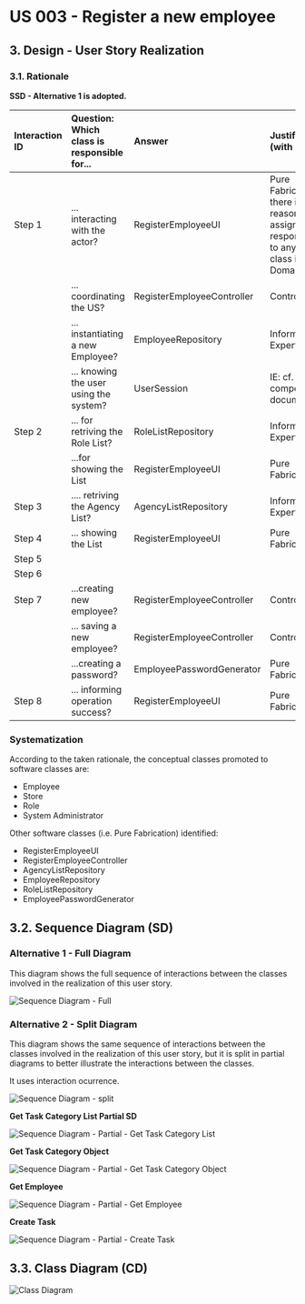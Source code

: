# US 003 - Register a new employee

## 3. Design - User Story Realization 

### 3.1. Rationale

**SSD - Alternative 1 is adopted.**

| Interaction ID | Question: Which class is responsible for... | Answer                     | Justification (with patterns)                                                                                 |
|:---------------|:--------------------------------------------|:---------------------------|:--------------------------------------------------------------------------------------------------------------|
| Step 1  		     | 	... interacting with the actor?            | RegisterEmployeeUI         | Pure Fabrication: there is no reason to assign this responsibility to any existing class in the Domain Model. |
| 			  		        | 	... coordinating the US?                   | RegisterEmployeeController | Controller                                                                                                    |
| 			  		        | 	... instantiating a new Employee?          | EmployeeRepository         | Information Expert                                                                                            |
| 			  		        | ... knowing the user using the system?      | UserSession                | IE: cf. A&A component documentation.                                                                          |
| Step 2  		     | 		... for retriving the Role List?					     | RoleListRepository         | Information Expert                                                                                            |
|                | ...for showing the List                     | RegisterEmployeeUI         | Pure Fabrication                                                                                              |
| Step 3  		     | 	.... retriving the Agency List?            | AgencyListRepository       | Information Expert                                                                                            |
| Step 4  		     | 	... showing the List                       | RegisterEmployeeUI         | Pure Fabrication                                                                                              |
| Step 5  		     |                                             |                            |                                                                                                               |
| Step 6  		     | 							                                     |                            |                                                                                                               |              
| Step 7  		     | ...creating new employee?                   |             RegisterEmployeeController               | Controller                                                                                                    | 
|                | ... saving a new employee?                  |                       RegisterEmployeeController                                  | Controller                                                                                                    |
|                | ...creating a password?                     |                          EmployeePasswordGenerator                                                         | Pure Fabrication                                                                                              |
| Step 8  		     | 	... informing operation success?           | RegisterEmployeeUI             | Pure Fabrication                                                                                              | 

### Systematization ##

According to the taken rationale, the conceptual classes promoted to software classes are: 

 * Employee
 * Store
 * Role
 * System Administrator

Other software classes (i.e. Pure Fabrication) identified: 

 * RegisterEmployeeUI 
 * RegisterEmployeeController
 * AgencyListRepository
 * EmployeeRepository
 * RoleListRepository
 * EmployeePasswordGenerator

## 3.2. Sequence Diagram (SD)

### Alternative 1 - Full Diagram

This diagram shows the full sequence of interactions between the classes involved in the realization of this user story.

![Sequence Diagram - Full](svg/us003-sequence-diagram-full.svg)

### Alternative 2 - Split Diagram

This diagram shows the same sequence of interactions between the classes involved in the realization of this user story, but it is split in partial diagrams to better illustrate the interactions between the classes.

It uses interaction ocurrence.

![Sequence Diagram - split](svg/us006-sequence-diagram-split.svg)

**Get Task Category List Partial SD**

![Sequence Diagram - Partial - Get Task Category List](svg/us006-sequence-diagram-partial-get-task-category-list.svg)

**Get Task Category Object**

![Sequence Diagram - Partial - Get Task Category Object](svg/us006-sequence-diagram-partial-get-task-category.svg)

**Get Employee**

![Sequence Diagram - Partial - Get Employee](svg/us006-sequence-diagram-partial-get-employee.svg)

**Create Task**

![Sequence Diagram - Partial - Create Task](svg/us006-sequence-diagram-partial-create-task.svg)

## 3.3. Class Diagram (CD)

![Class Diagram](svg/us003-class-diagram.svg)
